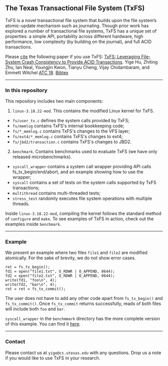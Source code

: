 ## The Texas Transactional File System (TxFS)

TxFS is a novel transactional file system that
builds upon the file system’s atomic-update mechanism
such as journaling. Though prior work has explored a
number of transactional file systems, TxFS has a unique
set of properties: a simple API, portability across different
hardware, high performance, low complexity (by building
on the journal), and full ACID transactions. 

Please
[cite](http://www.cs.utexas.edu/~vijay/bibtex/atc18-txfs.bib)
the following paper if you use TxFS: [TxFS: Leveraging File-System Crash Consistency to Provide ACID Transactions](http://www.cs.utexas.edu/~vijay/papers/atc18-txfs.pdf). Yige Hu, Zhiting Zhu, Ian Neal, Youngjin Kwon, Tianyu Cheng, Vijay Chidambaram, and Emmett Witchel [ATC
18](https://www.usenix.org/conference/atc18). [Bibtex](http://www.cs.utexas.edu/~vijay/bibtex/atc18-txfs.bib)

___

### In this repository

This repository includes two main components:

1. `linux-3.18.22-mod`. This contains the modified Linux kernel for TxFS. 
 - `fs/user_tx.c` defines the system calls provided by TxFS;
 - `fs/memlog` contains TxFS's internal bookkeeping code;
 - `fs/*_memlog.c` contains TxFS's changes to the VFS layer;
  - `fs/ext4/*_memlog.c` contains TxFS's changes to ext4;
 - `fs/jbd2/transaction.c` contains TxFS's changes to JBD2.
2. `benchmark`. Contains benchmarks used to evaluate TxFS (we have only released microbenchmarks).
  - `syscall_wrapper` contains a system call wrapper providing API calls fs\_tx\_begin/end/abort, and an example showing how to use the wrapper;
  - `syscall` contains a set of tests on the system calls supported by TxFS transactions;
  - `multithread` contains multi-threaded tests;
  - `stress_test` randomly executes file system operations with multiple threads.

Inside `linux-3.18.22-mod`, compiling the kernel follows the standard method of `configure` and `make`.  To see examples of TxFS in action, check out the examples inside `benchmark`.

___

### Example

We present an example where two files `file1` and `file2` are modified atomically. For the sake of brevity, we do not show error cases.

~~~~
ret = fs_tx_begin();
fd1 = open("file1.txt", O_RDWR | O_APPEND, 0644);
fd2 = open("file2.txt", O_RDWR | O_APPEND, 0644);
write(fd1, "foo\n", 4);
write(fd2, "bar\n", 4);
ret = ret = fs_tx_commit();
~~~~

The user does not have to add any other code apart from `fs_tx_begin()` and `fs_tx_commit()`. Once `fs_tx_commit` returns successfully, reads of both files will include both `foo` and `bar`.

`syscall_wrapper` in the `benchmmark` directory has the more complete version of this example. You can find it [here](https://github.com/ut-osa/txfs/blob/master/benchmark/syscall_wrapper/example.c).
___

### Contact

Please contact us at `yige@cs.utexas.edu` with any questions.  Drop
us a note if you would like to use TxFS in your research. 
